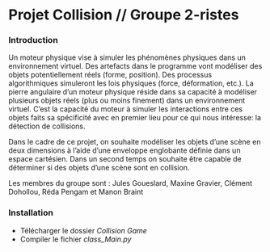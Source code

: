# Projet Collision // Groupe 2-ristes

### Introduction

Un moteur physique vise à simuler les phénomènes
physiques dans un environnement virtuel. Des
artefacts dans le programme vont modéliser des
objets potentiellement réels (forme, position). Des
processus algorithmiques simuleront les lois
physiques (force, déformation, etc.). La pierre
angulaire d’un moteur physique réside dans sa
capacité à modéliser plusieurs objets réels (plus ou
moins finement) dans un environnement virtuel. C’est
la capacité du moteur à simuler les interactions entre
ces objets faits sa spécificité avec en premier lieu
pour ce qui nous intéresse: la détection de collisions.

Dans le cadre de ce projet, on souhaite modéliser les
objets d’une scène en deux dimensions à l’aide d’une
enveloppe englobante définie dans un espace
cartésien. Dans un second temps on souhaite être
capable de déterminer si des objets d’une scène sont
en collision.

Les membres du groupe sont : Jules Goueslard, Maxine Gravier, Clément Dohollou, Réda Pengam et Manon Braint

### Installation

- Télécharger le dossier *Collision Game*
- Compiler le fichier *class_Main.py*
